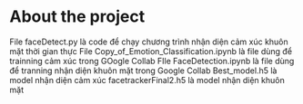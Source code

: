 # About the project

File faceDetect.py là code để chạy chương trình nhận diện cảm xúc khuôn mặt thời gian thực
File Copy_of_Emotion_Classification.ipynb là file dùng để trainning cảm xúc trong GOogle Collab
FIle FaceDetection.ipynb là file dùng để tranning nhận diện khuôn mặt trong Google Collab
Best_model.h5 là model nhận diện cảm xúc
facetrackerFinal2.h5 là model nhận diện khuôn mặt